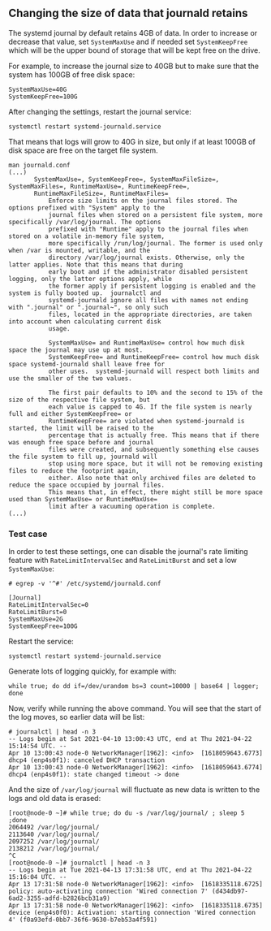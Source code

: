 ## Changing the size of data that journald retains

The systemd journal by default retains 4GB of data. In order to increase or decrease that value, set `SystemMaxUse` and if needed set `SystemKeepFree` which will be the upper bound of storage that will be kept free on the drive.

For example, to increase the journal size to 40GB but to make sure that the system has 100GB of free disk space:
~~~
SystemMaxUse=40G 
SystemKeepFree=100G
~~~

After changing the settings, restart the journal service:
~~~
systemctl restart systemd-journald.service
~~~

That means that logs will grow to 40G in size, but only if at least 100GB of disk space are free on the target file system.

~~~
man journald.conf
(...)
       SystemMaxUse=, SystemKeepFree=, SystemMaxFileSize=, SystemMaxFiles=, RuntimeMaxUse=, RuntimeKeepFree=,
       RuntimeMaxFileSize=, RuntimeMaxFiles=
           Enforce size limits on the journal files stored. The options prefixed with "System" apply to the
           journal files when stored on a persistent file system, more specifically /var/log/journal. The options
           prefixed with "Runtime" apply to the journal files when stored on a volatile in-memory file system,
           more specifically /run/log/journal. The former is used only when /var is mounted, writable, and the
           directory /var/log/journal exists. Otherwise, only the latter applies. Note that this means that during
           early boot and if the administrator disabled persistent logging, only the latter options apply, while
           the former apply if persistent logging is enabled and the system is fully booted up.  journalctl and
           systemd-journald ignore all files with names not ending with ".journal" or ".journal~", so only such
           files, located in the appropriate directories, are taken into account when calculating current disk
           usage.

           SystemMaxUse= and RuntimeMaxUse= control how much disk space the journal may use up at most.
           SystemKeepFree= and RuntimeKeepFree= control how much disk space systemd-journald shall leave free for
           other uses.  systemd-journald will respect both limits and use the smaller of the two values.

           The first pair defaults to 10% and the second to 15% of the size of the respective file system, but
           each value is capped to 4G. If the file system is nearly full and either SystemKeepFree= or
           RuntimeKeepFree= are violated when systemd-journald is started, the limit will be raised to the
           percentage that is actually free. This means that if there was enough free space before and journal
           files were created, and subsequently something else causes the file system to fill up, journald will
           stop using more space, but it will not be removing existing files to reduce the footprint again,
           either. Also note that only archived files are deleted to reduce the space occupied by journal files.
           This means that, in effect, there might still be more space used than SystemMaxUse= or RuntimeMaxUse=
           limit after a vacuuming operation is complete.
(...)
~~~

### Test case

In order to test these settings, one can disable the journal's rate limiting feature with `RateLimitIntervalSec` and `RateLimitBurst` and set a low `SystemMaxUse`:
~~~
# egrep -v '^#' /etc/systemd/journald.conf 

[Journal]
RateLimitIntervalSec=0
RateLimitBurst=0
SystemMaxUse=2G
SystemKeepFree=100G
~~~

Restart the service:
~~~
systemctl restart systemd-journald.service
~~~


Generate lots of logging quickly, for example with:
~~~
while true; do dd if=/dev/urandom bs=3 count=10000 | base64 | logger; done
~~~

Now, verify while running the above command. You will see that the start of the log moves, so earlier data will be list:
~~~
# journalctl | head -n 3
-- Logs begin at Sat 2021-04-10 13:00:43 UTC, end at Thu 2021-04-22 15:14:54 UTC. --
Apr 10 13:00:43 node-0 NetworkManager[1962]: <info>  [1618059643.6773] dhcp4 (enp4s0f1): canceled DHCP transaction
Apr 10 13:00:43 node-0 NetworkManager[1962]: <info>  [1618059643.6774] dhcp4 (enp4s0f1): state changed timeout -> done
~~~

And the size of `/var/log/journal` will fluctuate as new data is written to the logs and old data is erased:
~~~
[root@node-0 ~]# while true; do du -s /var/log/journal/ ; sleep 5 ;done
2064492	/var/log/journal/
2113640	/var/log/journal/
2097252	/var/log/journal/
2138212	/var/log/journal/
^C
[root@node-0 ~]# journalctl | head -n 3
-- Logs begin at Tue 2021-04-13 17:31:58 UTC, end at Thu 2021-04-22 15:16:04 UTC. --
Apr 13 17:31:58 node-0 NetworkManager[1962]: <info>  [1618335118.6725] policy: auto-activating connection 'Wired connection 7' (d434db97-6ad2-3255-adfd-b2826bcb31a9)
Apr 13 17:31:58 node-0 NetworkManager[1962]: <info>  [1618335118.6735] device (enp4s0f0): Activation: starting connection 'Wired connection 4' (f0a93efd-0bb7-36f6-9630-b7eb53a4f591)
~~~


